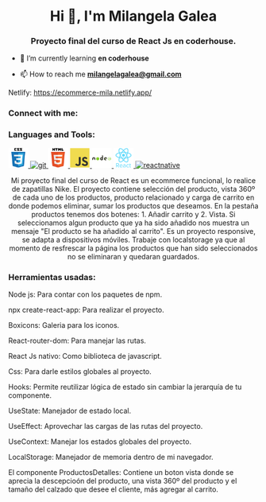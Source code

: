 <h1 align="center">Hi 👋, I'm Milangela Galea</h1>
<h3 align="center">Proyecto final del curso de React Js en coderhouse.</h3>

- 🌱 I’m currently learning **en coderhouse**

- 📫 How to reach me **milangelagalea@gmail.com**

Netlify: https://ecommerce-mila.netlify.app/

<h3 align="left">Connect with me:</h3>
<p align="left">
</p>

<h3 align="left">Languages and Tools:</h3>
<p align="left"> <a href="https://www.w3schools.com/css/" target="_blank" rel="noreferrer"> <img src="https://raw.githubusercontent.com/devicons/devicon/master/icons/css3/css3-original-wordmark.svg" alt="css3" width="40" height="40"/> </a> <a href="https://git-scm.com/" target="_blank" rel="noreferrer"> <img src="https://www.vectorlogo.zone/logos/git-scm/git-scm-icon.svg" alt="git" width="40" height="40"/> </a> <a href="https://www.w3.org/html/" target="_blank" rel="noreferrer"> <img src="https://raw.githubusercontent.com/devicons/devicon/master/icons/html5/html5-original-wordmark.svg" alt="html5" width="40" height="40"/> </a> <a href="https://developer.mozilla.org/en-US/docs/Web/JavaScript" target="_blank" rel="noreferrer"> <img src="https://raw.githubusercontent.com/devicons/devicon/master/icons/javascript/javascript-original.svg" alt="javascript" width="40" height="40"/> </a> <a href="https://nodejs.org" target="_blank" rel="noreferrer"> <img src="https://raw.githubusercontent.com/devicons/devicon/master/icons/nodejs/nodejs-original-wordmark.svg" alt="nodejs" width="40" height="40"/> </a> <a href="https://reactjs.org/" target="_blank" rel="noreferrer"> <img src="https://raw.githubusercontent.com/devicons/devicon/master/icons/react/react-original-wordmark.svg" alt="react" width="40" height="40"/> </a> <a href="https://reactnative.dev/" target="_blank" rel="noreferrer"> <img src="https://reactnative.dev/img/header_logo.svg" alt="reactnative" width="40" height="40"/> </a> </p>

<p align="center"> Mi proyecto final del curso de React es un ecommerce funcional, lo realice de zapatillas Nike.
El proyecto contiene selección del producto, vista 360º de cada uno de los productos, producto relacionado y carga de carrito en donde podemos eliminar, sumar los productos que deseamos.
En la pestaña productos tenemos dos botenes: 1. Añadir carrito y 2. Vista.
Si seleccionamos algun producto que ya ha sido añadido nos muestra un mensaje "El producto se ha añadido al carrito". 
Es un proyecto responsive, se adapta a dispositivos móviles. 
Trabaje con localstorage ya que al momento de resfrescar la página los productos que han sido seleccionados no se eliminaran y quedaran guardados. </p>
<h3 align="left"> Herramientas usadas:</h3>
<p align="left"> Node js: Para contar con los paquetes de npm.</p>
<p align="left"> npx create-react-app: Para realizar el proyecto.</p>
<p align="left"> Boxicons: Galeria para los iconos.</p>
<p align="left"> React-router-dom: Para manejar las rutas.</p>
<p align="left"> React Js nativo: Como biblioteca de javascript.</p>
<p align="left"> Css: Para darle estilos globales al proyecto. </p>
<p align="left"> Hooks: Permite reutilizar lógica de estado sin cambiar la jerarquía de tu componente.</p>
<p align="left"> UseState: Manejador de estado local.</p>
<p align="left"> UseEffect: Aprovechar las cargas de las rutas del proyecto.</p>
<p align="left"> UseContext: Manejar los estados globales del proyecto.</p>
<p align="left"> LocalStorage: Manejador de memoria dentro de mi navegador. </p>
<p align="left"> El componente ProductosDetalles: Contiene un boton vista donde se aprecia la descepcioón del producto, una vista 360º del producto y el tamaño del calzado que desee el cliente, más agregar al carrito.</p>




